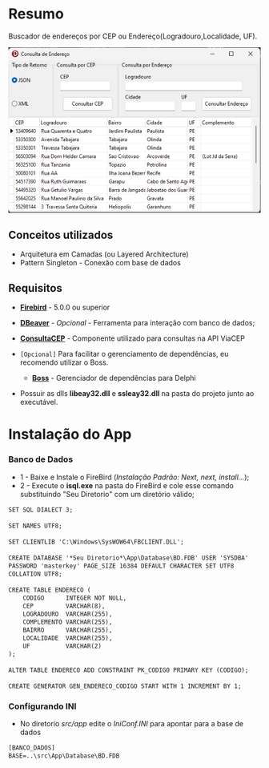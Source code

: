 # Resumo
Buscador de endereços por CEP ou Endereço(Logradouro,Localidade, UF).

![ConsultaEnderecoAPP](src/img/appimg.png) 

## Conceitos utilizados
* Arquitetura em Camadas (ou Layered Architecture)
* Pattern Singleton - Conexão com base de dados

## Requisitos
* [**Firebird**](https://firebirdsql.org/en/firebird-5-0-0/) - 5.0.0 ou superior
* [**DBeaver**](https://dbeaver.io/download/) - *Opcional* - Ferramenta para interação com banco de dados;
* [**ConsultaCEP**](https://github.com/Murilo-Per/ViaCEP-Component) - Componente utilizado para consultas na API ViaCEP

* `[Opcional]` Para facilitar o gerenciamento de dependências, eu recomendo utilizar o Boss.
   * [**Boss**](https://github.com/HashLoad/boss) - Gerenciador de dependências para Delphi
* Possuir as dlls **libeay32.dll** e **ssleay32.dll** na pasta do projeto junto ao executável.


# Instalação do App

### Banco de Dados
* 1 - Baixe e Instale o FireBird (*Instalação Padrão: Next, next, install...*);
* 2 - Execute o **isql.exe** na pasta do FireBird e cole esse comando substituindo "Seu Diretorio" com um diretório válido;
```
SET SQL DIALECT 3;

SET NAMES UTF8; 

SET CLIENTLIB 'C:\Windows\SysWOW64\FBCLIENT.DLL'; 

CREATE DATABASE '*Seu Diretorio*\App\Database\BD.FDB' USER 'SYSDBA' PASSWORD 'masterkey' PAGE_SIZE 16384 DEFAULT CHARACTER SET UTF8 COLLATION UTF8;

CREATE TABLE ENDERECO (
	CODIGO  	INTEGER NOT NULL,
	CEP			VARCHAR(8),
	LOGRADOURO	VARCHAR(255),
	COMPLEMENTO VARCHAR(255),
	BAIRRO 		VARCHAR(255),
	LOCALIDADE  VARCHAR(255),
	UF			VARCHAR(2)
);

ALTER TABLE ENDERECO ADD CONSTRAINT PK_CODIGO PRIMARY KEY (CODIGO);

CREATE GENERATOR GEN_ENDERECO_CODIGO START WITH 1 INCREMENT BY 1;

```

### Configurando INI
* No diretorio *src/app* edite o *IniConf.INI* para apontar para a base de dados
```
[BANCO_DADOS]
BASE=..\src\App\Database\BD.FDB
```
